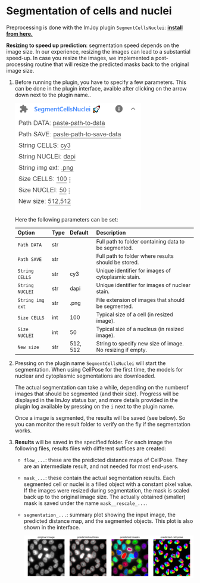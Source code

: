 
# Segmentation of cells and nuclei

Preprocessing is done with the ImJoy plugin `SegmentCellsNuclei`: 
<a href="https://imjoy.io/#/app?w=fq-seg&plugin=fish-quant/segmentation:SegmentCellsNuclei@stable&upgrade=1" target="_blank">**install from here.**</a>


**Resizing to speed up prediction**: segmentation speed depends on the image size. In our experience, resizing the images
can lead to a substantial speed-up. In case you resize the images, we implemented a post-processing
routine that will resize the predicted masks back to the original image size. 

   
1. Before running the plugin, you have to specify a few parameters. This can be done in the plugin interface, 
   avaible after clicking on the arrow down next to the plugin name.. 
   
   ![imjoy-segment-cells-nuclei-ui](img/imjoy-segment-cells-nuclei-ui.png)

   Here the following parameters can be set: 

   Option           | Type | Default     | Description
   ---------------- | ---- | ----------- | -----------
   `Path DATA`    | str  |  | Full path to folder containing data to be segmented.
   `Path SAVE` | str  |  | Full path to folder where results should be stored.
   `String CELLS`    | str  |  cy3 | Unique identifier for images of cytoplasmic stain.
   `String NUCLEI`    | str  |  dapi | Unique identifier for images of nuclear stain.
   `String img ext`     | str  | .png | File extension of images that should be segmented.
   `Size CELLS`     | int  | 100 | Typical size of a cell (in resized image).
   `Size NUCLEI`     | int  | 50 | Typical size of a nucleus (in resized image).
   `New size`     | str  | 512, 512 | String to specify new size of image. No resizing if empty.

2. Pressing on the plugin name `SegmentCellsNuclei` will start the segmentation. 
    When using CellPose for the first time, the models for nuclear and cytoplasmic segmentations are downloaded. 
   
    The actual segmentation can take a while, depending on the numberof images that should be segmented 
    (and their size). Progress will be displayed in the ImJoy status bar, and more details provided in the
    plugin log available by pressing on the `i` next to the plugin name. 

    Once a image is segmented, the results will be saved (see below). So you can monitor the result folder 
    to verify on the fly if the segmentation works. 

   
3. **Results** will be saved in the specified folder. For each image the following files, results files with different suffices are created: 
    *  `flow_...`: these are the predicted distance maps of CellPose. They are an intermediate result, and
       not needed for most end-users. 
    *  `mask_...`: these contain the actual segmentation results. Each segmented cell or nuclei is a filled 
        object with a constant pixel value. If the images were resized during segmentation, the mask is scaled
        back up to the original image size. The actually obtained (smaller) mask is saved under the name `mask__rescale_...`.  
    *  `segmentation_...`: summary plot showing the input image, the predicted distance map, and the segmented
       objects. This plot is also shown in the interface. 

       ![segmentation__nuclei](img/segmentation__nuclei.png)